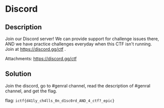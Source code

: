 # Discord

## Description
Join our Discord server! We can provide support for challenge issues there, AND we have practice challenges everyday when this CTF isn't running. Join at https://discord.gg/ctf .

Attachments:
https://discord.gg/ctf

## Solution 
Join the discord, go to #genral channel, read the description of #genral channel, and get the flag.

flag: ```ictf{d41ly_ch4lls_0n_d1sc0rd_AND_4_ctf?_epic}```


